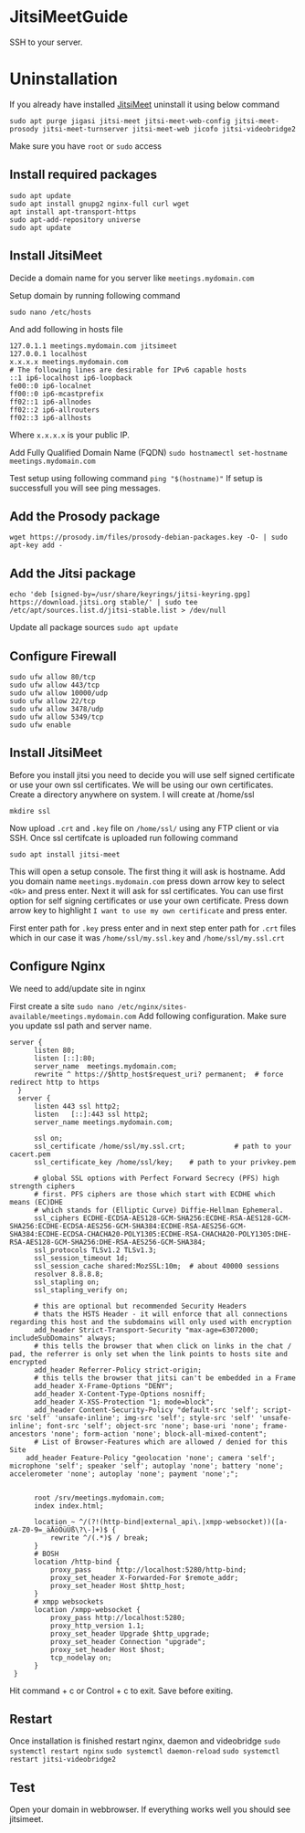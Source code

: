 # JitsiMeetGuide
SSH to your server.

# Uninstallation
If you already have installed [JitsiMeet](http://jitsi.github.io/) uninstall it using below command
```
sudo apt purge jigasi jitsi-meet jitsi-meet-web-config jitsi-meet-prosody jitsi-meet-turnserver jitsi-meet-web jicofo jitsi-videobridge2
```

Make sure you have ```root``` or ```sudo``` access

## Install required packages
```
sudo apt update
sudo apt install gnupg2 nginx-full curl wget
apt install apt-transport-https
sudo apt-add-repository universe
sudo apt update
```
## Install JitsiMeet

Decide a domain name for you server like ```meetings.mydomain.com```

Setup domain by running following command
```
sudo nano /etc/hosts
```
And add following in hosts file

```
127.0.1.1 meetings.mydomain.com jitsimeet
127.0.0.1 localhost
x.x.x.x meetings.mydomain.com
# The following lines are desirable for IPv6 capable hosts
::1 ip6-localhost ip6-loopback
fe00::0 ip6-localnet
ff00::0 ip6-mcastprefix
ff02::1 ip6-allnodes
ff02::2 ip6-allrouters
ff02::3 ip6-allhosts
```
Where ```x.x.x.x``` is your public IP.

Add Fully Qualified Domain Name (FQDN)
```sudo hostnamectl set-hostname meetings.mydomain.com```

Test setup using following command
``` ping "$(hostname)" ```
If setup is successfull you will see ping messages. 

## Add the Prosody package
```echo deb http://packages.prosody.im/debian $(lsb_release -sc) main | sudo tee -a /etc/apt/sources.list
wget https://prosody.im/files/prosody-debian-packages.key -O- | sudo apt-key add -
```

## Add the Jitsi package
```curl https://download.jitsi.org/jitsi-key.gpg.key | sudo sh -c 'gpg --dearmor > /usr/share/keyrings/jitsi-keyring.gpg'
echo 'deb [signed-by=/usr/share/keyrings/jitsi-keyring.gpg] https://download.jitsi.org stable/' | sudo tee /etc/apt/sources.list.d/jitsi-stable.list > /dev/null
```

Update all package sources
```sudo apt update```

## Configure Firewall
```
sudo ufw allow 80/tcp
sudo ufw allow 443/tcp
sudo ufw allow 10000/udp
sudo ufw allow 22/tcp
sudo ufw allow 3478/udp
sudo ufw allow 5349/tcp
sudo ufw enable
```

## Install JitsiMeet
Before you install jitsi you need to decide you will use self signed certificate or use your own ssl certificates. We will be using our own certificates. 
Create a directory anywhere on system. I will create at /home/ssl
```cd /home
mkdire ssl
```
Now upload ```.crt``` and ```.key``` file on ```/home/ssl/``` using any FTP client or via SSH. Once ssl certifcate is uploaded run following command

```sudo apt install jitsi-meet```

This will open a setup console. The first thing it will ask is hostname. Add you domain name ```meetings.mydomain.com``` press down arrow key to select ```<Ok>``` and press enter. 
Next it will ask for ssl certificates. You can use first option for self signing certificates or use your own certificate. Press down arrow key to highlight ```I want to use my own certificate``` and press enter.

First enter path for ```.key``` press enter and in next step enter path for ```.crt``` files which in our case it was ```/home/ssl/my.ssl.key``` and ```/home/ssl/my.ssl.crt```


## Configure Nginx
We need to add/update site in nginx

First create a site 
```sudo nano /etc/nginx/sites-available/meetings.mydomain.com```
Add following configuration. Make sure you update ssl path and server name. 

```
server {
      listen 80;
      listen [::]:80;
      server_name  meetings.mydomain.com;
      rewrite ^ https://$http_host$request_uri? permanent;	# force redirect http to https
  }
  server {
      listen 443 ssl http2;
      listen   [::]:443 ssl http2;
      server_name meetings.mydomain.com;

      ssl on;
      ssl_certificate /home/ssl/my.ssl.crt;            # path to your cacert.pem
      ssl_certificate_key /home/ssl/key;	# path to your privkey.pem

      # global SSL options with Perfect Forward Secrecy (PFS) high strength ciphers
      # first. PFS ciphers are those which start with ECDHE which means (EC)DHE
      # which stands for (Elliptic Curve) Diffie-Hellman Ephemeral.
      ssl_ciphers ECDHE-ECDSA-AES128-GCM-SHA256:ECDHE-RSA-AES128-GCM-SHA256:ECDHE-ECDSA-AES256-GCM-SHA384:ECDHE-RSA-AES256-GCM-SHA384:ECDHE-ECDSA-CHACHA20-POLY1305:ECDHE-RSA-CHACHA20-POLY1305:DHE-RSA-AES128-GCM-SHA256:DHE-RSA-AES256-GCM-SHA384;
      ssl_protocols TLSv1.2 TLSv1.3;
      ssl_session_timeout 1d;
      ssl_session_cache shared:MozSSL:10m;  # about 40000 sessions
      resolver 8.8.8.8;
      ssl_stapling on;
      ssl_stapling_verify on;

      # this are optional but recommended Security Headers
      # thats the HSTS Header - it will enforce that all connections regarding this host and the subdomains will only used with encryption
      add_header Strict-Transport-Security "max-age=63072000; includeSubDomains" always;
      # this tells the browser that when click on links in the chat / pad, the referrer is only set when the link points to hosts site and encrypted
      add_header Referrer-Policy strict-origin;
      # this tells the browser that jitsi can't be embedded in a Frame
      add_header X-Frame-Options "DENY";
      add_header X-Content-Type-Options nosniff;
      add_header X-XSS-Protection "1; mode=block";
      add_header Content-Security-Policy "default-src 'self'; script-src 'self' 'unsafe-inline'; img-src 'self'; style-src 'self' 'unsafe-inline'; font-src 'self'; object-src 'none'; base-uri 'none'; frame-ancestors 'none'; form-action 'none'; block-all-mixed-content";
      # List of Browser-Features which are allowed / denied for this Site
    add_header Feature-Policy "geolocation 'none'; camera 'self'; microphone 'self'; speaker 'self'; autoplay 'none'; battery 'none'; accelerometer 'none'; autoplay 'none'; payment 'none';";


      root /srv/meetings.mydomain.com;
      index index.html;
    
      location ~ ^/(?!(http-bind|external_api\.|xmpp-websocket))([a-zA-Z0-9=_äÄöÖüÜß\?\-]+)$ {
          rewrite ^/(.*)$ / break;
      }
      # BOSH
      location /http-bind {
          proxy_pass      http://localhost:5280/http-bind;
          proxy_set_header X-Forwarded-For $remote_addr;
          proxy_set_header Host $http_host;
      }
      # xmpp websockets
      location /xmpp-websocket {
          proxy_pass http://localhost:5280;
          proxy_http_version 1.1;
          proxy_set_header Upgrade $http_upgrade;
          proxy_set_header Connection "upgrade";
          proxy_set_header Host $host;
          tcp_nodelay on;
      }
 }
 ```
 Hit command + c or Control + c to exit. Save before exiting. 

## Restart 

Once installation is finished restart nginx, daemon and videobridge
```sudo systemctl restart nginx```
```sudo systemctl daemon-reload```
```sudo systemctl restart jitsi-videobridge2```
## Test
Open your domain in webbrowser. If everything works well you should see jitsimeet.


